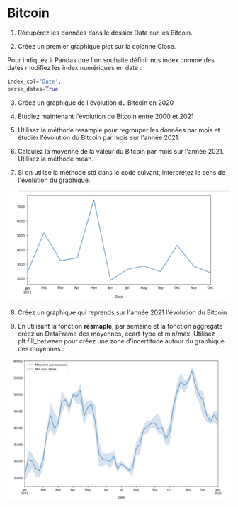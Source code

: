 # Bitcoin

1. Récupérez les données dans le dossier Data sur les Bitcoin.

2. Créez un premier graphique plot sur la colonne Close.

Pour indiquez à Pandas que l'on souhaite définir nos index comme des dates modifiez les index numériques en date :

```python
index_col='Date',
parse_dates=True
```

3. Créez un graphique de l'évolution du Bitcoin en 2020

4. Etudiez maintenant l'évolution du Bitcoin entre 2000 et 2021

5. Utilisez la méthode resample pour regrouper les données par mois et étudier l'évolution du Bitcoin par mois sur l'année 2021.

6. Calculez la moyenne de la valeur du Bitcoin par mois sur l'année 2021. Utilisez la méthode mean.

7. Si on utilise la méthode std dans le code suivant, interprétez le sens de l'évolution du graphique.

![bitcoin](images/std_bitcoin.png)

8. Créez un graphique qui reprends sur l'année 2021 l'évolution du Bitcoin 

9. En utilisant la fonction **resmaple**, par semaine et la fonction aggregate créez un DataFrame des moyennes, écart-type et min/max. Utilisez plt.fill_between pour créez une zone d'incertitude autour du graphique des moyennes :

![bitcoin](images/zone_max_min.png)

